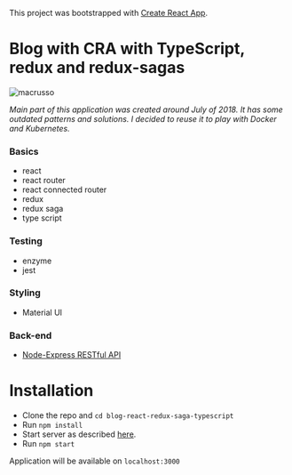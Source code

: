 This project was bootstrapped with [Create React App](https://github.com/facebookincubator/create-react-app).

# Blog with CRA with TypeScript, redux and redux-sagas

![macrusso](https://circleci.com/gh/macrusso/blog-react-redux-saga-typescript.svg?style=svg)

_Main part of this application was created around July of 2018. It has some outdated patterns and solutions._
_I decided to reuse it to play with Docker and Kubernetes._

### Basics

- react
- react router
- react connected router
- redux
- redux saga
- type script

### Testing

- enzyme
- jest

### Styling

- Material UI

### Back-end

- [Node-Express RESTful API](https://github.com/macrusso/node-express-restful-api)

# Installation

- Clone the repo and `cd blog-react-redux-saga-typescript`
- Run `npm install`
- Start server as described [here](https://github.com/macrusso/node-express-restful-api).
- Run `npm start`

Application will be available on `localhost:3000`
